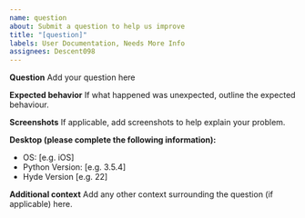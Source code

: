 ```yaml
---
name: question
about: Submit a question to help us improve
title: "[question]"
labels: User Documentation, Needs More Info
assignees: Descent098
---
```


**Question**
Add your question here


**Expected behavior**
If what happened was unexpected, outline the expected behaviour.

**Screenshots**
If applicable, add screenshots to help explain your problem.

**Desktop (please complete the following information):**
 - OS: [e.g. iOS]
 - Python Version: [e.g. 3.5.4]
 - Hyde Version [e.g. 22]

**Additional context**
Add any other context surrounding the question (if applicable) here.